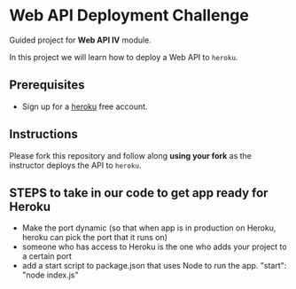 # Web API Deployment Challenge

Guided project for **Web API IV** module.

In this project we will learn how to deploy a Web API to `heroku`.

## Prerequisites

- Sign up for a [heroku](https://www.heroku.com/) free account.

## Instructions

Please fork this repository and follow along **using your fork** as the instructor deploys the API to `heroku`.

## STEPS to take in our code to get app ready for Heroku
- Make the port dynamic (so that when app is in production on Heroku, heroku can pick the port that it runs on)
- someone who has access to Heroku is the one who adds your project to a certain port
- add a start script to package.json that uses Node to run the app. 
    "start": "node index.js"